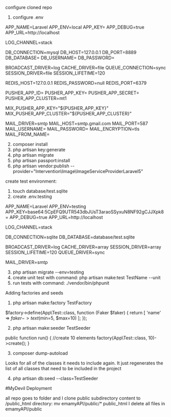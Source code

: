 configure cloned repo

1. configure .env

APP_NAME=Laravel
APP_ENV=local
APP_KEY=
APP_DEBUG=true
APP_URL=http://localhost

LOG_CHANNEL=stack

DB_CONNECTION=mysql
DB_HOST=127.0.0.1
DB_PORT=8889
DB_DATABASE=
DB_USERNAME=
DB_PASSWORD=

BROADCAST_DRIVER=log
CACHE_DRIVER=file
QUEUE_CONNECTION=sync
SESSION_DRIVER=file
SESSION_LIFETIME=120

REDIS_HOST=127.0.0.1
REDIS_PASSWORD=null
REDIS_PORT=6379

PUSHER_APP_ID=
PUSHER_APP_KEY=
PUSHER_APP_SECRET=
PUSHER_APP_CLUSTER=mt1

MIX_PUSHER_APP_KEY="${PUSHER_APP_KEY}"
MIX_PUSHER_APP_CLUSTER="${PUSHER_APP_CLUSTER}"

MAIL_DRIVER=smtp
MAIL_HOST=smtp.gmail.com
MAIL_PORT=587  
MAIL_USERNAME=
MAIL_PASSWORD=
MAIL_ENCRYPTION=tls
MAIL_FROM_NAME=

2. composer install
3. php artisan key:generate
4. php artisan migrate
5. php artisan passport:install
6. php artisan vendor:publish --provider="Intervention\Image\ImageServiceProviderLaravel5"

create test environment:

1. touch database/test.sqlite
2. create .env.testing

APP_NAME=Laravel
APP_ENV=testing
APP_KEY=base64:5CpEFQ9UTR543dbJUsT3araoSSyxuN8NF92gCJJXpk8=
APP_DEBUG=true
APP_URL=http://localhost

LOG_CHANNEL=stack

DB_CONNECTION=sqlite
DB_DATABASE=database/test.sqlite

BROADCAST_DRIVER=log
CACHE_DRIVER=array
SESSION_DRIVER=array
SESSION_LIFETIME=120
QUEUE_DRIVER=sync

MAIL_DRIVER=smtp

3. php artisan migrate --env=testing
4. create unit test with command: php artisan make:test TestName --unit
5. run tests with command: ./vendor/bin/phpunit

Adding factories and seeds

1. php artisan make:factory TestFactory

$factory->define(App\Test::class, function (Faker $faker) {
return [
'name' => $faker->text($min=5, $max=10)
];
});

2. php artisan make:seeder TestSeeder

public function run()
{
//create 10 elements
factory(App\Test::class, 10)->create();
}

3. composer dump-autoload

Looks for all of the classes it needs to include again. It just regenerates the list of all classes that need to be included in the project

4. php artisan db:seed --class=TestSeeder


#MyDevil Deployment

all repo goes to folder and I clone public subdirectory content to /public_html directory:
mv emamyAPI/public/* public_html
I delete all files in emamyAPI/public
